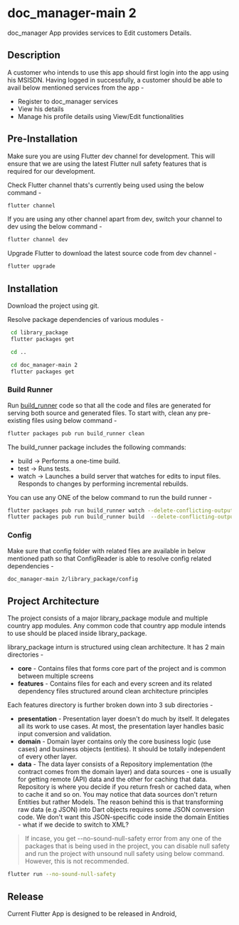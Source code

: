 # doc_manager-main 2

doc_manager  App provides services to Edit customers Details.

## Description

A customer who intends to use this app should first login into the app using his MSISDN. Having logged in successfully, a customer should be able to avail below mentioned services from the app -

- Register to doc_manager services
- View his details
- Manage his profile details using View/Edit functionalities


## Pre-Installation

Make sure you are using Flutter dev channel for development. This will ensure that we are using the latest Flutter null safety features that is required for our development.

Check Flutter channel thats's currently being used using the below command -
```bash
flutter channel
```

If you are using any other channel apart from dev, switch your channel to dev using the below command -
```bash
flutter channel dev
```

Upgrade Flutter to download the latest source code from dev channel -
```bash
flutter upgrade
```

## Installation

Download the project using git.

Resolve package dependencies of various modules -

```bash
 cd library_package
 flutter packages get

 cd ..

 cd doc_manager-main 2
 flutter packages get
```

### Build Runner

Run [build_runner](https://dart.dev/tools/build_runner) code so that all the code and files are generated for serving both source and generated files. To start with, clean any pre-existing files using below command -

```bash
flutter packages pub run build_runner clean  
```
The build_runner package includes the following commands:
- build -> Performs a one-time build.
- test -> Runs tests.
- watch -> Launches a build server that watches for edits to input files. Responds to changes by performing incremental rebuilds.

You can use any ONE of the below command to run the build runner -

```bash
flutter packages pub run build_runner watch --delete-conflicting-outputs
flutter packages pub run build_runner build  --delete-conflicting-outputs
```



### Config

Make sure that config folder with related files are available in below mentioned path so that ConfigReader is able to resolve config related dependencies -

```bash
doc_manager-main 2/library_package/config
```

## Project Architecture

The project consists of a major library_package module and multiple country app modules. Any common code that country app module intends to use should be placed inside library_package.

library_package inturn is structured using clean architecture. It has 2 main directories -
- **core** - Contains files that forms core part of the project and is common between multiple screens
- **features** - Contains files for each and every screen and its related dependency files structured around clean architecture principles

Each features directory is further broken down into 3 sub directories -
* **presentation** - Presentation layer doesn't do much by itself. It delegates all its work to use cases. At most, the presentation layer handles basic input conversion and validation.
* **domain** - Domain layer contains only the core business logic (use cases) and business objects (entities). It should be totally independent of every other layer.
* **data** - The data layer consists of a Repository implementation (the contract comes from the domain layer) and data sources - one is usually for getting remote (API) data and the other for caching that data. Repository is where you decide if you return fresh or cached data, when to cache it and so on. You may notice that data sources don't return Entities but rather Models. The reason behind this is that transforming raw data (e.g JSON) into Dart objects requires some JSON conversion code. We don't want this JSON-specific code inside the domain Entities - what if we decide to switch to XML?



>If incase, you get --no-sound-null-safety error from any one of the packages that is being used in the project, you can disable null safety and run the project with unsound null safety using below command. However, this is not recommended.
```bash
flutter run --no-sound-null-safety
```

## Release

Current Flutter App is designed to be released in Android,

